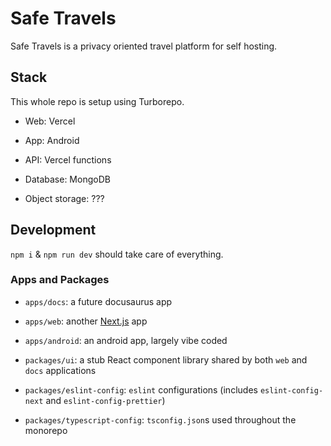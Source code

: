 # Safe Travels

Safe Travels is a privacy oriented travel platform for self hosting.

## Stack

This whole repo is setup using Turborepo.

- Web: Vercel
- App: Android

- API: Vercel functions
- Database: MongoDB
- Object storage: ???

## Development

`npm i` & `npm run dev` should take care of everything.

### Apps and Packages

- `apps/docs`: a future docusaurus app
- `apps/web`: another [Next.js](https://nextjs.org/) app
- `apps/android`: an android app, largely vibe coded

- `packages/ui`: a stub React component library shared by both `web` and `docs` applications
- `packages/eslint-config`: `eslint` configurations (includes `eslint-config-next` and `eslint-config-prettier`)
- `packages/typescript-config`: `tsconfig.json`s used throughout the monorepo

